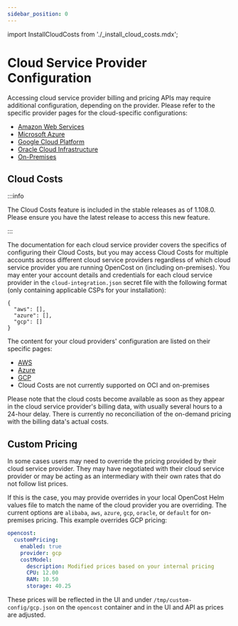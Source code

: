 ```yaml
---
sidebar_position: 0
---
```

import InstallCloudCosts from './_install_cloud_costs.mdx';

# Cloud Service Provider Configuration

Accessing cloud service provider billing and pricing APIs may require additional configuration, depending on the provider. Please refer to the specific provider pages for the cloud-specific configurations:

* [Amazon Web Services](aws)
* [Microsoft Azure](azure)
* [Google Cloud Platform](gcp)
* [Oracle Cloud Infrastructure](oracle)
* [On-Premises](on-prem)

## Cloud Costs

:::info

The Cloud Costs feature is included in the stable releases as of 1.108.0. Please ensure you have the latest release to access this new feature.

:::

The documentation for each cloud service provider covers the specifics of configuring their Cloud Costs, but you may access Cloud Costs for multiple accounts across different cloud service providers regardless of which cloud service provider you are running OpenCost on (including on-premises). You may enter your account details and credentials for each cloud service provider in the `cloud-integration.json` secret file with the following format (only containing applicable CSPs for your installation):
```
{
  "aws": [],
  "azure": [],
  "gcp": []
}
```

The content for your cloud providers' configuration are listed on their specific pages:

* [AWS](aws#aws-cloud-cost-configuration)
* [Azure](azure#azure-cloud-cost-configuration)
* [GCP](gcp#gcp-cloud-cost-configuration)
* Cloud Costs are not currently supported on OCI and on-premises

<InstallCloudCosts/>

Please note that the cloud costs become available as soon as they appear in the cloud service provider's billing data, with usually several hours to a 24-hour delay. There is currently no reconciliation of the on-demand pricing with the billing data's actual costs.

## Custom Pricing

In some cases users may need to override the pricing provided by their cloud service provider. They may have negotiated with their cloud service provider or may be acting as an intermediary with their own rates that do not follow list prices.

If this is the case, you may provide overrides in your local OpenCost Helm values file to match the name of the cloud provider you are overriding. The current options are `alibaba`, `aws`, `azure`, `gcp`, `oracle`, or `default` for on-premises pricing. This example overrides GCP pricing:

```yaml
opencost:
  customPricing:
    enabled: true
    provider: gcp
    costModel:
      description: Modified prices based on your internal pricing
      CPU: 12.00
      RAM: 10.50
      storage: 40.25
```

These prices will be reflected in the UI and under `/tmp/custom-config/gcp.json` on the `opencost` container and in the UI and API as prices are adjusted.
